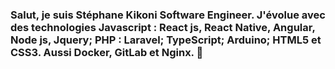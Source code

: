 ### Salut, je suis Stéphane Kikoni Software Engineer. J'évolue avec des technologies Javascript : React js, React Native, Angular, Node js, Jquery; PHP : Laravel; TypeScript; Arduino; HTML5 et CSS3. Aussi Docker, GitLab et Nginx. 👋

          

<!--
**StephaneCash/StephaneCash** is a ✨ _special_ ✨ repository because its `README.md` (this file) appears on your GitHub profile.

Here are some ideas to get you started:

- 🔭 I’m currently working on ...
- 🌱 I’m currently learning ...
- 👯 I’m looking to collaborate on ...
- 🤔 I’m looking for help with ...
- 💬 Ask me about ...
- 📫 How to reach me: ...
- 😄 Pronouns: ...
- ⚡ Fun fact: ...
-->

